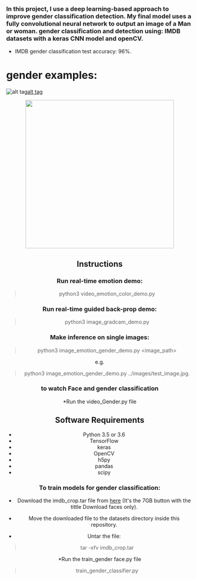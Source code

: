 ### In this project, I use a deep learning-based approach to improve gender classification detection. My final model uses a fully convolutional neural network to output an image of a Man or woman. gender classification and detection using: IMDB datasets with a keras CNN model and openCV.
* IMDB gender classification test accuracy: 96%.

# gender examples:

![alt tag](image/test5.png)[alt tag](image/test7.png) 
<div align='center'>
  <img src='image/project.jpg' width='400px'>

## Instructions

### Run real-time emotion demo:
> python3 video_emotion_color_demo.py

### Run real-time guided back-prop demo:
> python3 image_gradcam_demo.py

### Make inference on single images:
> python3 image_emotion_gender_demo.py <image_path>

e.g.

> python3 image_emotion_gender_demo.py ../images/test_image.jpg.


### to watch Face and gender classification 
*Run the video_Gender.py file
>

## Software Requirements

* Python 3.5 or 3.6
* TensorFlow
* keras
* OpenCV 
* h5py
* pandas
* scipy



### To train models for gender classification:

* Download the imdb_crop.tar file from [here](https://data.vision.ee.ethz.ch/cvl/rrothe/imdb-wiki/) (It's the 7GB button with the tittle Download faces only).

* Move the downloaded file to the datasets directory inside this repository.

* Untar the file:
> tar -xfv imdb_crop.tar

*Run the train_gender face.py file
>  train_gender_classifier.py









